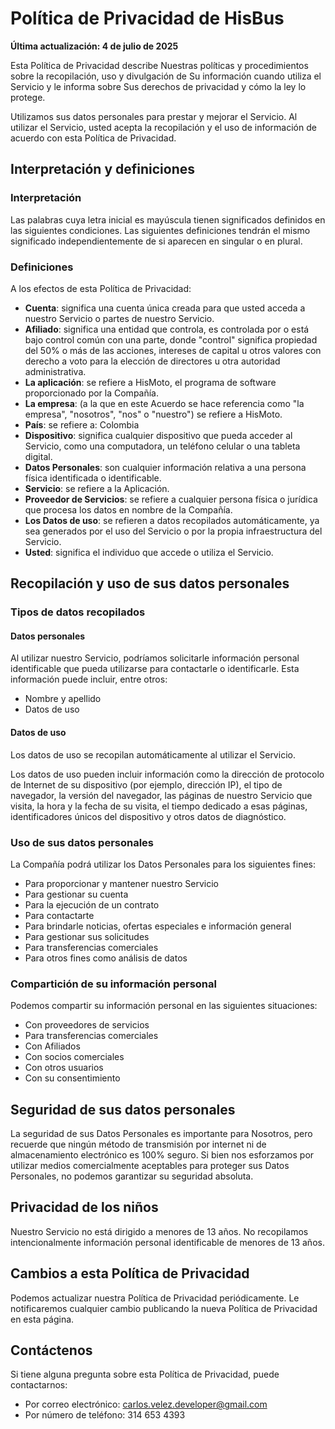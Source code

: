 # Política de Privacidad de HisBus

**Última actualización: 4 de julio de 2025**

Esta Política de Privacidad describe Nuestras políticas y procedimientos sobre la recopilación, uso y divulgación de Su información cuando utiliza el Servicio y le informa sobre Sus derechos de privacidad y cómo la ley lo protege.

Utilizamos sus datos personales para prestar y mejorar el Servicio. Al utilizar el Servicio, usted acepta la recopilación y el uso de información de acuerdo con esta Política de Privacidad.

## Interpretación y definiciones

### Interpretación

Las palabras cuya letra inicial es mayúscula tienen significados definidos en las siguientes condiciones. Las siguientes definiciones tendrán el mismo significado independientemente de si aparecen en singular o en plural.

### Definiciones

A los efectos de esta Política de Privacidad:

- **Cuenta**: significa una cuenta única creada para que usted acceda a nuestro Servicio o partes de nuestro Servicio.
- **Afiliado**: significa una entidad que controla, es controlada por o está bajo control común con una parte, donde "control" significa propiedad del 50% o más de las acciones, intereses de capital u otros valores con derecho a voto para la elección de directores u otra autoridad administrativa.
- **La aplicación**: se refiere a HisMoto, el programa de software proporcionado por la Compañía.
- **La empresa**: (a la que en este Acuerdo se hace referencia como "la empresa", "nosotros", "nos" o "nuestro") se refiere a HisMoto.
- **País**: se refiere a: Colombia
- **Dispositivo**: significa cualquier dispositivo que pueda acceder al Servicio, como una computadora, un teléfono celular o una tableta digital.
- **Datos Personales**: son cualquier información relativa a una persona física identificada o identificable.
- **Servicio**: se refiere a la Aplicación.
- **Proveedor de Servicios**: se refiere a cualquier persona física o jurídica que procesa los datos en nombre de la Compañía.
- **Los Datos de uso**: se refieren a datos recopilados automáticamente, ya sea generados por el uso del Servicio o por la propia infraestructura del Servicio.
- **Usted**: significa el individuo que accede o utiliza el Servicio.

## Recopilación y uso de sus datos personales

### Tipos de datos recopilados

#### Datos personales

Al utilizar nuestro Servicio, podríamos solicitarle información personal identificable que pueda utilizarse para contactarle o identificarle. Esta información puede incluir, entre otros:

- Nombre y apellido
- Datos de uso

#### Datos de uso

Los datos de uso se recopilan automáticamente al utilizar el Servicio.

Los datos de uso pueden incluir información como la dirección de protocolo de Internet de su dispositivo (por ejemplo, dirección IP), el tipo de navegador, la versión del navegador, las páginas de nuestro Servicio que visita, la hora y la fecha de su visita, el tiempo dedicado a esas páginas, identificadores únicos del dispositivo y otros datos de diagnóstico.

### Uso de sus datos personales

La Compañía podrá utilizar los Datos Personales para los siguientes fines:

- Para proporcionar y mantener nuestro Servicio
- Para gestionar su cuenta
- Para la ejecución de un contrato
- Para contactarte
- Para brindarle noticias, ofertas especiales e información general
- Para gestionar sus solicitudes
- Para transferencias comerciales
- Para otros fines como análisis de datos

### Compartición de su información personal

Podemos compartir su información personal en las siguientes situaciones:

- Con proveedores de servicios
- Para transferencias comerciales
- Con Afiliados
- Con socios comerciales
- Con otros usuarios
- Con su consentimiento

## Seguridad de sus datos personales

La seguridad de sus Datos Personales es importante para Nosotros, pero recuerde que ningún método de transmisión por internet ni de almacenamiento electrónico es 100% seguro. Si bien nos esforzamos por utilizar medios comercialmente aceptables para proteger sus Datos Personales, no podemos garantizar su seguridad absoluta.

## Privacidad de los niños

Nuestro Servicio no está dirigido a menores de 13 años. No recopilamos intencionalmente información personal identificable de menores de 13 años.

## Cambios a esta Política de Privacidad

Podemos actualizar nuestra Política de Privacidad periódicamente. Le notificaremos cualquier cambio publicando la nueva Política de Privacidad en esta página.

## Contáctenos

Si tiene alguna pregunta sobre esta Política de Privacidad, puede contactarnos:

- Por correo electrónico: [carlos.velez.developer@gmail.com](mailto:carlos.velez.developer@gmail.com)
- Por número de teléfono:  314 653 4393